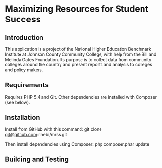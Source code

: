 Maximizing Resources for Student Success
=======================

Introduction
------------
This application is a project of the National Higher Education Benchmark Institute
 at Johnson County Community College, with help from the Bill and Melinda Gates
 Foundation. Its purpose is to collect data from community colleges around the
 country and present reports and analysis to colleges and policy makers.

Requirements
------------
Requires PHP 5.4 and Git. Other dependencies are installed with Composer (see
below).

Installation
------------
Install from GitHub with this command:
    git clone git@github.com:nhebi/mrss.git

Then install dependencies using Composer:
    php composer.phar update


Building and Testing
------------
